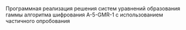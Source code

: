Программная реализация решения систем уравнений образования 
гаммы алгоритма шифрования A-5-GMR-1 c использованием частичного 
опробования
